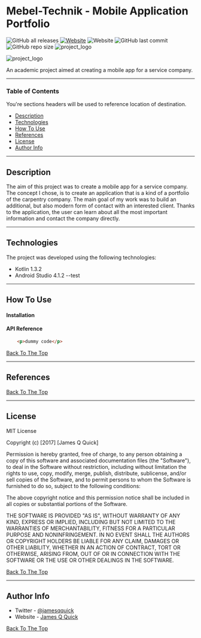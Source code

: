# Mebel-Technik - Mobile Application Portfolio

![GitHub all releases](https://img.shields.io/github/downloads/kev512/service-company-portfolio-mobile-app/total?logo=GitHub&style=flat)
[![Website](https://img.shields.io/website?style=plastic&up_message=mebel-technik.com&url=https%3A%2F%2Fwww.mebel-technik.com)](https:\\www.mebel-technik.com)
![Website](https://img.shields.io/website?color=orange&label=Kotlin&up_message=1.3.2&url=https%3A%2F%2Fkotlinlang.org)
![GitHub last commit](https://img.shields.io/github/last-commit/kev512/service-company-portfolio-mobile-app?logo=GitHub)
![GitHub repo size](https://img.shields.io/github/repo-size/kev512/service-company-portfolio-mobile-app?logo=GitHub)
![project_logo](https://user-images.githubusercontent.com/55996233/121815961-365b6300-cc79-11eb-8aef-ad2eb28b499c.png)

![project_logo](https://user-images.githubusercontent.com/55996233/121815961-365b6300-cc79-11eb-8aef-ad2eb28b499c.png)

An academic project aimed at creating a mobile app for a service company.

---

### Table of Contents
You're sections headers will be used to reference location of destination.

- [Description](#description)
- [Technologies](#technologies)
- [How To Use](#how-to-use)
- [References](#references)
- [License](#license)
- [Author Info](#author-info)

---

## Description

The aim of this project was to create a mobile app for a service company. The concept I chose, is to create an application that is a kind of a portfolio of the carpentry company. The main goal of my work was to build an additional, but also modern form of contact with an interested client. Thanks to the application, the user can learn about all the most important information and contact the company directly.

---

## Technologies

The project was developed using the following technologies:

- Kotlin 1.3.2
- Android Studio 4.1.2
--test

---

## How To Use

#### Installation



#### API Reference

```html
    <p>dummy code</p>
```
[Back To The Top](#read-me-template)

---

## References
[Back To The Top](#read-me-template)

---

## License

MIT License

Copyright (c) [2017] [James Q Quick]

Permission is hereby granted, free of charge, to any person obtaining a copy
of this software and associated documentation files (the "Software"), to deal
in the Software without restriction, including without limitation the rights
to use, copy, modify, merge, publish, distribute, sublicense, and/or sell
copies of the Software, and to permit persons to whom the Software is
furnished to do so, subject to the following conditions:

The above copyright notice and this permission notice shall be included in all
copies or substantial portions of the Software.

THE SOFTWARE IS PROVIDED "AS IS", WITHOUT WARRANTY OF ANY KIND, EXPRESS OR
IMPLIED, INCLUDING BUT NOT LIMITED TO THE WARRANTIES OF MERCHANTABILITY,
FITNESS FOR A PARTICULAR PURPOSE AND NONINFRINGEMENT. IN NO EVENT SHALL THE
AUTHORS OR COPYRIGHT HOLDERS BE LIABLE FOR ANY CLAIM, DAMAGES OR OTHER
LIABILITY, WHETHER IN AN ACTION OF CONTRACT, TORT OR OTHERWISE, ARISING FROM,
OUT OF OR IN CONNECTION WITH THE SOFTWARE OR THE USE OR OTHER DEALINGS IN THE
SOFTWARE.

[Back To The Top](#read-me-template)

---

## Author Info

- Twitter - [@jamesqquick](https://twitter.com/jamesqquick)
- Website - [James Q Quick](https://jamesqquick.com)

[Back To The Top](#read-me-template)
